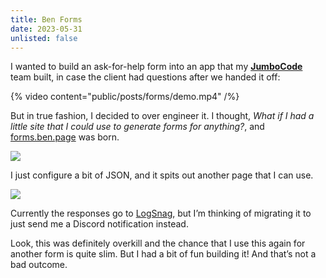 ```yaml
---
title: Ben Forms
date: 2023-05-31
unlisted: false
---
```


I wanted to build an ask-for-help form into an app that my [**JumboCode**](/f0548db316404315b2f8cbfa3b375732) team built, in case the client had questions after we handed it off:

{% video content="public/posts/forms/demo.mp4" /%}

But in true fashion, I decided to over engineer it. I thought, _What if I had a little site that I could use to generate forms for anything?_, and [forms.ben.page](https://forms.ben.page) was born.

![](/posts/forms/2023-04-24%20at%2018.47.54@2x.png)

I just configure a bit of JSON, and it spits out another page that I can use.

![](/posts/forms/2023-05-31%20at%2021.58.17@2x.png)

Currently the responses go to [LogSnag](https://logsnag.com), but I’m thinking of migrating it to just send me a Discord notification instead.

Look, this was definitely overkill and the chance that I use this again for another form is quite slim. But I had a bit of fun building it! And that’s not a bad outcome.
